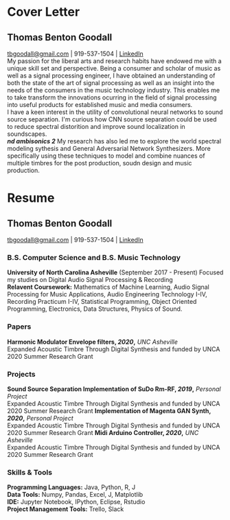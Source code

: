 # Cover Letter
## Thomas Benton Goodall
tbgoodall@gmail.com | 919-537-1504  | [LinkedIn](https://www.linkedin.com/in/thomas-goodall-a382bb127/)  
My passion for the liberal arts and research habits have endowed me with a unique skill set and perspective. Being a consumer and scholar of music as well as a signal processing engineer, I have obtained an understanding of both the state of the art of signal processing as well as an insight into the needs of the consumers in the music technology industry. This enables me to take transform the innovations ocurring in the field of signal processing into useful products for established music and media consumers.  
I have a keen interest in the utility of convolutional neural networks to sound source separation. I'm curious how CNN source separation could be used to reduce spectral distorition and improve sound localization in soundscapes.  
_**nd ambisonics 2**_
 My research has also led me to explore the world spectral modeling sythesis and General Adversarial Network Synthesizers. More specifically using these techniques to model and combine nuances of multiple timbres for the post production, soudn design and music production.
# Resume
## Thomas Benton Goodall
tbgoodall@gmail.com | 919-537-1504  | [LinkedIn](https://www.linkedin.com/in/thomas-goodall-a382bb127/)  
### B.S. Computer Science and B.S. Music Technology
**University of North Carolina Asheville** (September 2017 - Present)
Focused my studies on Digital Audio Signal Processing & Recording  
**Relavent Coursework:** Mathematics of Machine Learning, Audio Signal Processing for Music Applications, Audio Engineering Technology I-IV, Recording Practicum I-IV, Statistical Programming, Object Oriented Programming, Electronics, Data Structures, Physics of Sound.
### Papers
**Harmonic Modulator Envelope filters, _2020_,** _UNC Asheville_  
Expanded Acoustic Timbre Through Digital Synthesis and funded by UNCA 2020 Summer Research Grant
### Projects
**Sound Source Separation Implementation of SuDo Rm-RF, _2019_,** _Personal Project_  
Expanded Acoustic Timbre Through Digital Synthesis and funded by UNCA 2020 Summer Research Grant
**Implementation of Magenta GAN Synth, _2020_,** _Personal Project_    
Expanded Acoustic Timbre Through Digital Synthesis and funded by UNCA 2020 Summer Research Grant
**Midi Arduino Controller, _2020_,** _UNC Asheville_  
Expanded Acoustic Timbre Through Digital Synthesis and funded by UNCA 2020 Summer Research Grant
### Skills & Tools
**Programming Languages:** Java, Python, R, J  
**Data Tools:** Numpy, Pandas, Excel, J, Matplotlib  
**IDE:** Jupyter Notebook, IPython, Eclipse, Rstudio  
**Project Management Tools:** Trello, Slack  
